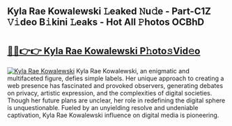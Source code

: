 ## Kyla Rae Kowalewski 𝙻eaked 𝙽u𝚍e - Part-C1Z 𝚅𝚒deo B𝚒kini 𝙻eaks - Hot All 𝙿hotos OCBhD

# <h2><a href="http://ld2j00w.urlbe.top/?page=Kyla+Rae+Kowalewski">🔗🔗👉👉 Kyla Rae Kowalewski P𝚑oto𝚜Vid𝚎o</a></h2>

[![Kyla Rae Kowalewski](https://i.imgur.com/eBuTRDB.gif)](http://ld2j00w.urlbe.top/?page=Kyla+Rae+Kowalewski)
Kyla Rae Kowalewski, an enigmatic and multifaceted figure, defies simple labels. Her unique approach to creating a web presence has fascinated and provoked observers, generating debates on privacy, artistic expression, and the complexities of digital societies. Though her future plans are unclear, her role in redefining the digital sphere is unquestionable. Fueled by an unyielding resolve and undeniable captivation, Kyla Rae Kowalewski influence on digital media is pioneering.
